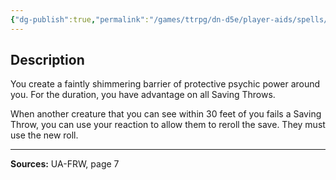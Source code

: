 ```yaml
---
{"dg-publish":true,"permalink":"/games/ttrpg/dn-d5e/player-aids/spells/level-5/intellect-fortress/","tags":["ttrpg/dnd/5e","verbal","somatic","concentration","spell"],"noteIcon":""}
---
```



## Description
You create a faintly shimmering barrier of protective psychic power around you.
For the duration, you have advantage on all Saving Throws.

When another creature that you can see within 30 feet of you fails a Saving Throw, you can use your reaction to allow them to reroll the save.
They must use the new roll.

---

**Sources:** UA-FRW, page 7
